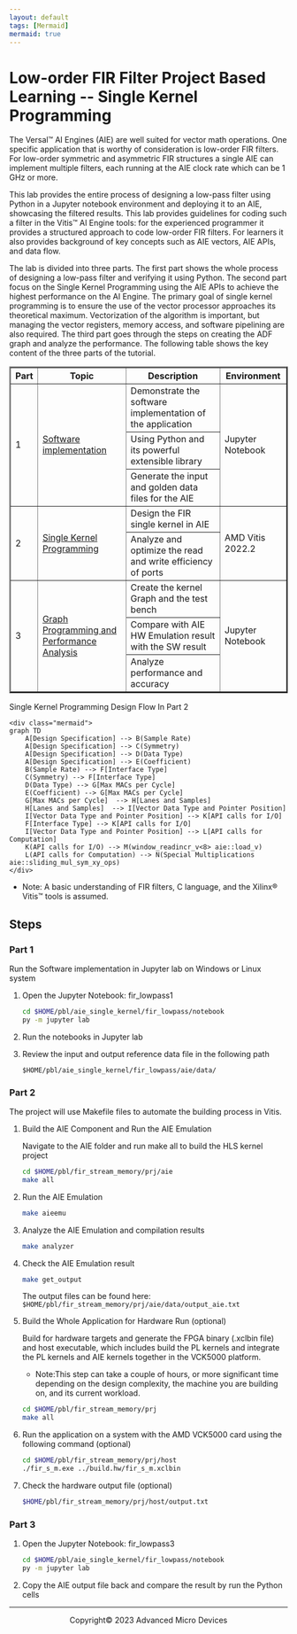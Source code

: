 ```yaml
---
layout: default
tags: [Mermaid]
mermaid: true
---
```



# Low-order FIR Filter Project Based Learning -- Single Kernel Programming

The Versal™ AI Engines (AIE) are well suited for vector math operations. One specific application that is worthy of consideration is low-order FIR filters.
For low-order symmetric and asymmetric FIR structures a single AIE can implement multiple filters, each running at the AIE clock rate which can be 1 GHz or more.

This lab provides the entire process of designing a low-pass filter using Python in a Jupyter notebook environment and deploying it to an AIE, showcasing the filtered results. This lab provides guidelines for coding such a filter in the Vitis™ AI Engine tools: for the experienced programmer it provides a structured approach to code low-order FIR filters. For learners it also provides background of key concepts such as AIE vectors, AIE APIs, and data flow.

The lab is divided into three parts. The first part shows the whole process of designing a low-pass filter and verifying it using Python. The second part focus on the Single Kernel Programming using the AIE APIs to achieve the highest performance on the AI Engine. The primary goal of single kernel programming is to ensure the use of the vector processor approaches its theoretical maximum. Vectorization of the algorithm is important, but managing the vector registers, memory access, and software pipelining are also required. The third part goes through the steps on creating the ADF graph and analyze the performance. The following table shows the key content of the three parts of the tutorial.

<table border="2">
<thead>
  <tr>
    <th>Part</th>
    <th>Topic</th>
    <th>Description</th>
    <th>Environment</th>
  </tr>
</thead>
<tbody>
  <tr>
    <td rowspan="3">1</td>
    <td rowspan="3"><a href="https://github.com/Xilinx/xup_aie_training/blob/main/pbl/aie_single_kernel/fir_lowpass/notebook/fir_lowpass1.ipynb">Software implementation</a></td>
    <td>Demonstrate the software implementation of the application</td>
    <td rowspan="3">Jupyter Notebook</td>
  </tr>
  <tr>
    <td>Using Python and its powerful extensible library</td>
  </tr>
  <tr>
    <td>Generate the input and golden data files for the AIE</td>
  </tr>
  <tr>
    <td rowspan="2">2</td>
    <td rowspan="2"><a href="https://github.com/Xilinx/xup_aie_training/blob/main/pbl/aie_single_kernel/fir_lowpass/notebook/fir_lowpass2.ipynb">Single Kernel Programming</a></td>
    <td>Design the FIR single kernel in AIE</td>
    <td rowspan="2">AMD Vitis 2022.2</td>
  </tr>
  <tr>
    <td>Analyze and optimize the read and write efficiency of ports</td>
  </tr>
  <tr>
    <td rowspan="3">3</td>
    <td rowspan="3"><a href="https://github.com/Xilinx/xup_aie_training/blob/main/pbl/aie_single_kernel/fir_lowpass/notebook/fir_lowpass3.ipynb">Graph Programming and Performance Analysis</a></td>
    <td>Create the kernel Graph and the test bench</td>
    <td rowspan="3">Jupyter Notebook</td>
  </tr>
  <tr>
    <td>Compare with AIE HW Emulation result with the SW result</td>
  </tr>
  <tr>
    <td>Analyze performance and accuracy</td>
  </tr>
</tbody>
</table>

<summary>Single Kernel Programming Design Flow In Part 2</summary>

```mermaid
<div class="mermaid">
graph TD
    A[Design Specification] --> B(Sample Rate)
    A[Design Specification] --> C(Symmetry)
    A[Design Specification] --> D(Data Type)
    A[Design Specification] --> E(Coefficient)
    B(Sample Rate) --> F[Interface Type]
    C(Symmetry) --> F[Interface Type]
    D(Data Type) --> G[Max MACs per Cycle]
    E(Coefficient) --> G[Max MACs per Cycle]
    G[Max MACs per Cycle]  --> H[Lanes and Samples]
    H[Lanes and Samples]  --> I[Vector Data Type and Pointer Position]
    I[Vector Data Type and Pointer Position] --> K[API calls for I/O]
    F[Interface Type] --> K[API calls for I/O]
    I[Vector Data Type and Pointer Position] --> L[API calls for Computation]
    K(API calls for I/O) --> M(window_readincr_v<8> aie::load_v)
    L(API calls for Computation) --> N(Special Multiplications aie::sliding_mul_sym_xy_ops)
</div>
```

- Note: A basic understanding of FIR filters, C language, and the Xilinx® Vitis™ tools is assumed.

## Steps

### Part 1

Run the Software implementation in Jupyter lab on Windows or Linux system

1. Open the Jupyter Notebook: fir_lowpass1

   ```sh
   cd $HOME/pbl/aie_single_kernel/fir_lowpass/notebook
   py -m jupyter lab
   ```

2. Run the notebooks in Jupyter lab

3. Review the input and output reference data file in the following path

   ```terminal
   $HOME/pbl/aie_single_kernel/fir_lowpass/aie/data/
   ```

### Part 2

The project will use Makefile files to automate the building process in Vitis.

1. Build the AIE Component and Run the AIE Emulation

   Navigate to the AIE folder and run make all to build the HLS kernel project

   ```sh
   cd $HOME/pbl/fir_stream_memory/prj/aie
   make all
   ```

2. Run the AIE Emulation

   ```sh
   make aieemu
   ```

3. Analyze the AIE Emulation and compilation results

   ```sh
   make analyzer
   ```

4. Check the AIE Emulation result

   ```sh
   make get_output
   ```

   The output files can be found here: `$HOME/pbl/fir_stream_memory/prj/aie/data/output_aie.txt`

5. Build the Whole Application for Hardware Run (optional)

    Build for hardware targets and generate the FPGA binary (.xclbin file) and host executable, which includes build the PL kernels and integrate the PL kernels and AIE kernels together in the VCK5000 platform.

    - Note:This step can take a couple of hours, or more significant time depending on the design complexity, the machine you are building on, and its current workload.

   ```sh
   cd $HOME/pbl/fir_stream_memory/prj
   make all
   ```

6. Run the application on a system with the AMD VCK5000 card using the following command (optional)

   ```sh
   cd $HOME/pbl/fir_stream_memory/prj/host
   ./fir_s_m.exe ../build.hw/fir_s_m.xclbin
   ```

1. Check the hardware output file (optional)

   ```sh
   $HOME/pbl/fir_stream_memory/prj/host/output.txt
   ```

### Part 3

1. Open the Jupyter Notebook: fir_lowpass3

   ```sh
   cd $HOME/pbl/aie_single_kernel/fir_lowpass/notebook
   py -m jupyter lab
   ```

2. Copy the AIE output file back and compare the result by run the Python cells

---------------------------------------
<p align="center">Copyright&copy; 2023 Advanced Micro Devices</p>
